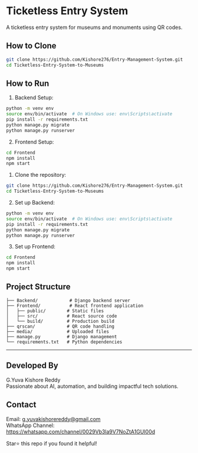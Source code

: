 # Ticketless Entry System

A ticketless entry system for museums and monuments using QR codes.

## How to Clone
```bash
git clone https://github.com/Kishore276/Entry-Management-System.git
cd Ticketless-Entry-System-to-Museums
```

## How to Run

1. Backend Setup:
```bash
python -m venv env
source env/bin/activate  # On Windows use: env\Scripts\activate
pip install -r requirements.txt
python manage.py migrate
python manage.py runserver
```

2. Frontend Setup:
```bash
cd Frontend
npm install
npm start
```

1. Clone the repository:
```bash
git clone https://github.com/Kishore276/Entry-Management-System.git
cd Ticketless-Entry-System-to-Museums
```

2. Set up Backend:
```bash
python -m venv env
source env/bin/activate  # On Windows use: env\Scripts\activate
pip install -r requirements.txt
python manage.py migrate
python manage.py runserver
```

3. Set up Frontend:
```bash
cd Frontend
npm install
npm start
```

## Project Structure

```
├── Backend/            # Django backend server
├── Frontend/           # React frontend application
│   ├── public/        # Static files
│   ├── src/           # React source code
│   └── build/         # Production build
├── qrscan/            # QR code handling
├── media/             # Uploaded files
├── manage.py          # Django management
└── requirements.txt   # Python dependencies
```

---
## Developed By

G.Yuva Kishore Reddy  
Passionate about AI, automation, and building impactful tech solutions.

## Contact

Email: g.yuvakishorereddy@gmail.com   
WhatsApp Channel: https://whatsapp.com/channel/0029Vb3la9V7NoZtA1GUI00d

Star⭐ this repo if you found it helpful!

